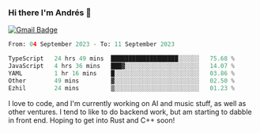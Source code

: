 ### Hi there I'm Andrés :lemon:

[![Gmail Badge](https://img.shields.io/badge/-gmail-c14438?style=flat-square&logo=Gmail&logoColor=white&link=mailto:houshuai0816@gmail.com)](mailto:ahduvvuri@gmail.com)

<!--START_SECTION:waka-->

```python
From: 04 September 2023 - To: 11 September 2023

TypeScript   24 hrs 49 mins  ███████████████████░░░░░░   75.68 %
JavaScript   4 hrs 36 mins   ███▓░░░░░░░░░░░░░░░░░░░░░   14.07 %
YAML         1 hr 16 mins    █░░░░░░░░░░░░░░░░░░░░░░░░   03.86 %
Other        49 mins         ▓░░░░░░░░░░░░░░░░░░░░░░░░   02.50 %
Ezhil        24 mins         ▒░░░░░░░░░░░░░░░░░░░░░░░░   01.23 %
```

<!--END_SECTION:waka-->

I love to code, and I'm currently working on AI and music stuff, as well as other ventures. I tend to like to do backend work, but am starting to dabble in front end. Hoping to get into Rust and C++ soon!
